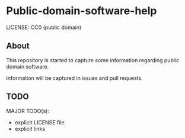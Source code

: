 # Public-domain-software-help

LICENSE: CC0 (public domain)

## About

This repository is started to capture some information regarding public domain software.

Information will be captured in issues and pull requests.

## TODO

MAJOR TODO(s):
- explicit LICENSE file
- explicit links
